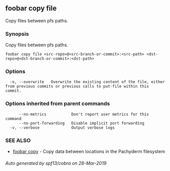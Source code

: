 ## foobar copy file

Copy files between pfs paths.

### Synopsis


Copy files between pfs paths.

```
foobar copy file <src-repo>@<src-branch-or-commit>:<src-path> <dst-repo>@<dst-branch-or-commit>:<dst-path>
```

### Options

```
  -o, --overwrite   Overwrite the existing content of the file, either from previous commits or previous calls to put-file within this commit.
```

### Options inherited from parent commands

```
      --no-metrics           Don't report user metrics for this command
      --no-port-forwarding   Disable implicit port forwarding
  -v, --verbose              Output verbose logs
```

### SEE ALSO
* [foobar copy](foobar_copy.md)	 - Copy data between locations in the Pachyderm filesystem

###### Auto generated by spf13/cobra on 28-Mar-2019
